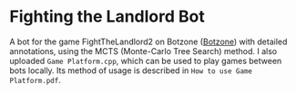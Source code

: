 # Fighting the Landlord Bot
A bot for the game FightTheLandlord2 on Botzone ([Botzone](https://www.botzone.org.cn/)) with detailed annotations, using the MCTS (Monte-Carlo Tree Search) method. I also uploaded ```Game Platform.cpp```, which can be used to play games between bots locally. Its method of usage is described in ```How to use Game Platform.pdf```.
